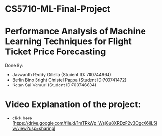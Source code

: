 # CS5710-ML-Final-Project

# Performance Analysis of Machine Learning Techniques for Flight Ticket Price Forecasting

Done By:
* Jaswanth Reddy Gillella (Student ID: 700744964)
* Berlin Bino Bright Christel Pappa (Student ID:700741472)
* Ketan Sai Vemuri (Student ID:700746604)

# Video Explanation of the project:

* click here [https://drive.google.com/file/d/1mTRkWp_WsjGu8XRDzP2y3OgcX6iiL5iw/view?usp=sharing]

